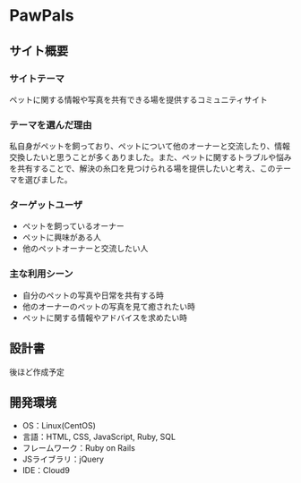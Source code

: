 # PawPals

## サイト概要

### サイトテーマ
ペットに関する情報や写真を共有できる場を提供するコミュニティサイト

### テーマを選んだ理由
私自身がペットを飼っており、ペットについて他のオーナーと交流したり、情報交換したいと思うことが多くありました。また、ペットに関するトラブルや悩みを共有することで、解決の糸口を見つけられる場を提供したいと考え、このテーマを選びました。

### ターゲットユーザ
- ペットを飼っているオーナー
- ペットに興味がある人
- 他のペットオーナーと交流したい人

### 主な利用シーン
- 自分のペットの写真や日常を共有する時
- 他のオーナーのペットの写真を見て癒されたい時
- ペットに関する情報やアドバイスを求めたい時

## 設計書
後ほど作成予定

## 開発環境
- OS：Linux(CentOS)
- 言語：HTML, CSS, JavaScript, Ruby, SQL
- フレームワーク：Ruby on Rails
- JSライブラリ：jQuery
- IDE：Cloud9


